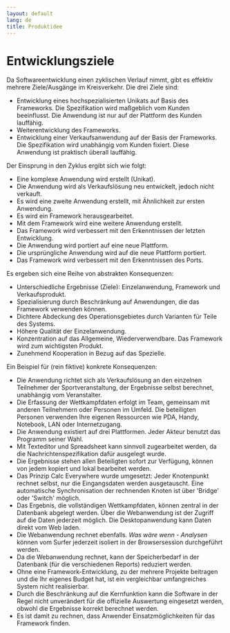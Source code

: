 ```yaml
---
layout: default
lang: de
title: Produktidee
---
```


# Entwicklungsziele

Da Softwareentwicklung einen zyklischen Verlauf nimmt, gibt es effektiv 
mehrere Ziele/Ausgänge im Kreisverkehr. Die drei Ziele sind:

- Entwicklung eines hochspezialisierten Unikats auf Basis des Frameworks. Die 
Spezifikation wird maßgeblich vom Kunden beeinflusst. Die Anwendung ist nur auf 
der Plattform des Kunden lauffähig.
- Weiterentwicklung des Frameworks.
- Entwicklung einer Verkaufsanwendung auf der Basis der Frameworks. 
  Die Spezifikation wird unabhängig vom Kunden fixiert.
  Diese Anwendung ist praktisch überall lauffähig.

Der Einsprung in den Zyklus ergibt sich wie folgt:
- Eine komplexe Anwendung wird erstellt (Unikat).
- Die Anwendung wird als Verkaufslösung neu entwickelt, jedoch nicht verkauft.
- Es wird eine zweite Anwendung erstellt, mit Ähnlichkeit zur ersten Anwendung.
- Es wird ein Framework herausgearbeitet.
- Mit dem Framework wird eine weitere Anwendung erstellt.
- Das Framework wird verbessert mit den Erkenntnissen der letzten Entwicklung.
- Die Anwendung wird portiert auf eine neue Plattform.
- Die ursprüngliche Anwendung wird auf die neue Plattform portiert.
- Das Framework wird verbessert mit den Erkenntnissen des Ports.

Es ergeben sich eine Reihe von abstrakten Konsequenzen:
- Unterschiedliche Ergebnisse (Ziele): Einzelanwendung, Framework und Verkaufsprodukt.
- Spezialisierung durch Beschränkung auf Anwendungen, die das Framework verwenden können.
- Dichtere Abdeckung des Operationsgebietes durch Varianten für Teile des Systems.
- Höhere Qualität der Einzelanwendung.
- Konzentration auf das Allgemeine, Wiederverwendbare. Das Framework wird zum wichtigsten Produkt.
- Zunehmend Kooperation in Bezug auf das Spezielle.

Ein Beispiel für (rein fiktive) konkrete Konsequenzen:
- Die Anwendung richtet sich als Verkaufslösung an den einzelnen Teilnehmer 
der Sportveranstaltung, der Ergebnisse selbst berechnet, unabhängig vom Veranstalter.
- Die Erfassung der Wettkampfdaten erfolgt im Team, gemeinsam mit anderen 
Teilnehmern oder Personen im Umfeld. Die beteiligten Personen verwenden Ihre 
eigenen Ressourcen wie PDA, Handy, Notebook, LAN oder Internetzugang.
- Die Anwendung existiert auf drei Plattformen. Jeder Akteur benutzt das Programm seiner Wahl.
- Mit Texteditor und Spreadsheet kann sinnvoll zugearbeitet werden, da die Nachrichtenspezifikation dafür ausgelegt wurde.
- Die Ergebnisse stehen allen Beteiligten sofort zur Verfügung, können von jedem kopiert und lokal bearbeitet werden.
- Das Prinzip Calc Everywhere wurde umgesetzt: Jeder Knotenpunkt rechnet selbst, 
  nur die Eingangsdaten werden ausgetauscht. Eine automatische 
  Synchronisation der rechnenden Knoten ist über 'Bridge' oder 'Switch' möglich.
- Das Ergebnis, die vollständigen Wettkampfdaten, können zentral in der 
  Datenbank abgelegt werden. Über die Webanwendung ist der Zugriff auf die Daten 
  jederzeit möglich. Die Desktopanwendung kann Daten direkt vom Web laden.
- Die Webanwendung rechnet ebenfalls. *Was wäre wenn - Analysen* können vom 
  Surfer jederzeit isoliert in der Browsersession durchgeführt werden.
- Da die Webanwendung rechnet, kann der Speicherbedarf in der Datenbank 
  (für die verschiedenen Reports) reduziert werden.
- Ohne eine Framework-Entwicklung, zu der mehrere Projekte beitragen und die Ihr eigenes Budget hat,
  ist ein vergleichbar umfangreiches System nicht realisierbar.
- Durch die Beschränkung auf die Kernfunktion kann die Software in der Regel 
  nicht unverändert für die offizielle Auswertung eingesetzt werden, obwohl die Ergebnisse korrekt berechnet werden.
- Es ist damit zu rechnen, dass Anwender Einsatzmöglichkeiten für das Framework finden.

